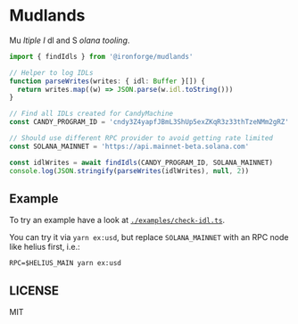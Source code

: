 # Mudlands

Mu _ltiple_ _I_ dl and S _olana tooling_.

```ts
import { findIdls } from '@ironforge/mudlands'

// Helper to log IDLs
function parseWrites(writes: { idl: Buffer }[]) {
  return writes.map((w) => JSON.parse(w.idl.toString()))
}

// Find all IDLs created for CandyMachine
const CANDY_PROGRAM_ID = 'cndy3Z4yapfJBmL3ShUp5exZKqR3z33thTzeNMm2gRZ'

// Should use different RPC provider to avoid getting rate limited
const SOLANA_MAINNET = 'https://api.mainnet-beta.solana.com'

const idlWrites = await findIdls(CANDY_PROGRAM_ID, SOLANA_MAINNET)
console.log(JSON.stringify(parseWrites(idlWrites), null, 2))
```

## Example

To try an example have a look at [`./examples/check-idl.ts`](./examples/check-idl.ts).

You can try it via `yarn ex:usd`, but replace `SOLANA_MAINNET` with an RPC node like helius
first, i.e.:

```
RPC=$HELIUS_MAIN yarn ex:usd
```


## LICENSE

MIT
